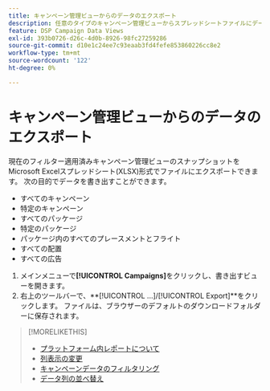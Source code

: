 ```yaml
---
title: キャンペーン管理ビューからのデータのエクスポート
description: 任意のタイプのキャンペーン管理ビューからスプレッドシートファイルにデータをエクスポートする方法を説明します。
feature: DSP Campaign Data Views
exl-id: 393b0726-d26c-4d0b-8926-98fc27259286
source-git-commit: d10e1c24ee7c93eaab3fd4fefe853860226cc8e2
workflow-type: tm+mt
source-wordcount: '122'
ht-degree: 0%

---
```


# キャンペーン管理ビューからのデータのエクスポート

現在のフィルター適用済みキャンペーン管理ビューのスナップショットをMicrosoft Excelスプレッドシート(XLSX)形式でファイルにエクスポートできます。 次の目的でデータを書き出すことができます。

* すべてのキャンペーン
* 特定のキャンペーン
* すべてのパッケージ
* 特定のパッケージ
* パッケージ内のすべてのプレースメントとフライト
* すべての配置
* すべての広告

1. メインメニューで&#x200B;**[!UICONTROL Campaigns]**&#x200B;をクリックし、書き出すビューを開きます。
1. 右上のツールバーで、**[!UICONTROL ...]/[!UICONTROL Export]**をクリックします。
ファイルは、ブラウザーのデフォルトのダウンロードフォルダーに保存されます。

>[!MORELIKETHIS]
>
>* [プラットフォーム内レポートについて](campaign-reports-about.md)
>* [列表示の変更](column-view-change.md)
>* [キャンペーンデータのフィルタリング](campaign-data-filter.md)
>* [データ列の並べ替え](campaign-data-sort.md)

